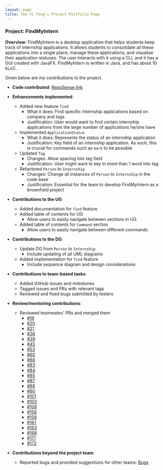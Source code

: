 ```yaml
---
layout: page
title: Tee Yi Teng's Project Portfolio Page
---
```


### Project: FindMyIntern

**Overview**: FindMyIntern is a desktop application that helps students keep track of internship applications. It allows students to consolidate all these applications into a single place, manage these applications, and visualise their application statuses. The user interacts with it using a CLI, and it has a GUI created with JavaFX. FindMyIntern is written in Java, and has about 10 kLoC.

Given below are my contributions to the project.

* **Code contributed**: [RepoSense link](https://nus-cs2103-ay2223s1.github.io/tp-dashboard/?search=puakii&breakdown=true)

* **Enhancements implemented**:
  * Added new feature `find`
    * What it does: Find specific internship applications based on company and tags
    * Justification: User would want to find certain internship applications from the large number of applications he/she have
  * Implemented `ApplicationStatus`
    * What it does: Represents the status of an internship application
    * Justification: Key field of an internship application. As such, this is crucial for commands such as `mark` to be possible
  * Updated `Tag`
    * Changes: Allow spacing into tag field
    * Justification: User might want to key in more than 1 word into tag
  * Refactored `Person` to `Internship`
    * Changes: Change all instances of `Person` to `Internship` in the code base
    * Justification: Essential for the team to develop FindMyIntern as a brownfield project

* **Contributions to the UG**:
  * Added documentation for `find` feature
  * Added table of contents for UG
    * Allow users to easily navigate between sections in UG
  * Added table of  contents for `Command` section
    * Allow users to easily navigate between different commands

* **Contributions to the DG**:
  * Update DG from `Person` to `Internship`
    * Include updating of all UML diagrams
  * Added implementation for `find` feature
    * Include sequence diagram and design considerations

* **Contributions to team-based tasks**:
  * Added GitHub issues and milestones
  * Tagged issues and PRs with relevant tags
  * Reviewed and fixed bugs submitted by testers

* **Review/mentoring contributions**:
  * Reviewed teammates' PRs and merged them
    * [#19](https://github.com/AY2223S1-CS2103T-T14-1/tp/pull/19)
    * [#20](https://github.com/AY2223S1-CS2103T-T14-1/tp/pull/20)
    * [#21](https://github.com/AY2223S1-CS2103T-T14-1/tp/pull/21)
    * [#36](https://github.com/AY2223S1-CS2103T-T14-1/tp/pull/36)
    * [#39](https://github.com/AY2223S1-CS2103T-T14-1/tp/pull/39)
    * [#45](https://github.com/AY2223S1-CS2103T-T14-1/tp/pull/45)
    * [#53](https://github.com/AY2223S1-CS2103T-T14-1/tp/pull/53)
    * [#60](https://github.com/AY2223S1-CS2103T-T14-1/tp/pull/60)
    * [#68](https://github.com/AY2223S1-CS2103T-T14-1/tp/pull/68)
    * [#83](https://github.com/AY2223S1-CS2103T-T14-1/tp/pull/83)
    * [#84](https://github.com/AY2223S1-CS2103T-T14-1/tp/pull/84)
    * [#85](https://github.com/AY2223S1-CS2103T-T14-1/tp/pull/85)
    * [#87](https://github.com/AY2223S1-CS2103T-T14-1/tp/pull/87)
    * [#88](https://github.com/AY2223S1-CS2103T-T14-1/tp/pull/88)
    * [#90](https://github.com/AY2223S1-CS2103T-T14-1/tp/pull/90)
    * [#101](https://github.com/AY2223S1-CS2103T-T14-1/tp/pull/101)
    * [#103](https://github.com/AY2223S1-CS2103T-T14-1/tp/pull/103)
    * [#108](https://github.com/AY2223S1-CS2103T-T14-1/tp/pull/108)
    * [#156](https://github.com/AY2223S1-CS2103T-T14-1/tp/pull/156)
    * [#158](https://github.com/AY2223S1-CS2103T-T14-1/tp/pull/158)
    * [#161](https://github.com/AY2223S1-CS2103T-T14-1/tp/pull/161)
    * [#163](https://github.com/AY2223S1-CS2103T-T14-1/tp/pull/163)
    * [#168](https://github.com/AY2223S1-CS2103T-T14-1/tp/pull/168)
    * [#171](https://github.com/AY2223S1-CS2103T-T14-1/tp/pull/171)
    * [#172](https://github.com/AY2223S1-CS2103T-T14-1/tp/pull/172)

* **Contributions beyond the project team**:
  * Reported bugs and provided suggestions for other teams: [Bugs](https://github.com/Puakii/ped/issues)
